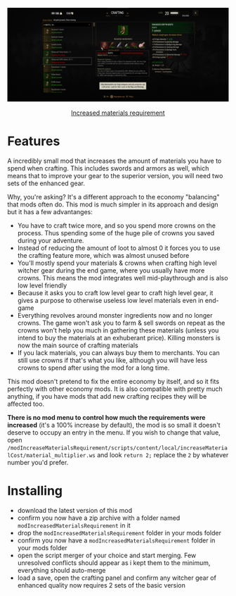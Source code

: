 ![banner](docs/banner.png)
<div align="center"><a href="https://www.youtube.com/watch?v=S9fPDVx_Js0">Increased materials requirement<a/></div>

# Features
A incredibly small mod that increases the amount of materials you have to spend when crafting. This includes swords and armors as well, which means that to improve your gear to the superior version, you will need two sets of the enhanced gear.

Why, you're asking? It's a different approach to the economy "balancing" that mods often do. This mod is much simpler in its approach and design but it has a few advantanges:
- You have to craft twice more, and so you spend more crowns on the process. Thus spending some of the huge pile of crowns you saved during your adventure.
- Instead of reducing the amount of loot to almost 0 it forces you to use the crafting feature more, which was almost unused before
- You'll mostly spend your materials & crowns when crafting high level witcher gear during the end game, where you usually have more crowns. This means the mod integrates well mid-playthrough and is also low level friendly
- Because it asks you to craft low level gear to craft high level gear, it gives a purpose to otherwise useless low level materials even in end-game
- Everything revolves around monster ingredients now and no longer crowns. The game won't ask you to farm & sell swords on repeat as the crowns won't help you much in gathering these materials (unless you intend to buy the materials at an exhuberant price). Killing monsters is now the main source of crafting materials
- If you lack materials, you can always buy them to merchants. You can still use crowns if that's what you like, although you will have less crowns to spend after using the mod for a long time.

This mod doesn't pretend to fix the entire economy by itself, and so it fits perfectly with other economy mods. It is also compatible with pretty much anything, if you have mods that add new crafting recipes they will be affected too.

__There is no mod menu to control how much the requirements were increased__ (it's a 100% increase by default), the mod is so small it doesn't deserve to occupy an entry in the menu. If you wish to change that value, open `/modIncreaseMaterialsRequirement/scripts/content/local/increaseMaterialCost/material_multiplier.ws` and look `return 2;` replace the `2` by whatever number you'd prefer.

# Installing
 - download the latest version of this mod
- confirm you now have a zip archive with a folder named `modIncreasedMaterialsRequirement` in it
 - drop the `modIncreasedMaterialsRequirement` folder in your mods folder
 - confirm you now have a `modIncreasedMaterialsRequirement` folder in your mods folder
 - open the script merger of your choice and start merging. Few unresolved conflicts should appear as i kept them to the minimum, everything should auto-merge
 - load a save, open the crafting panel and confirm any witcher gear of enhanced quality now requires 2 sets of the basic version